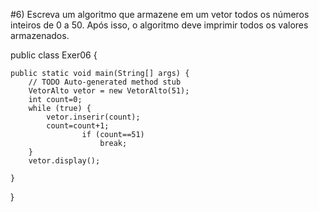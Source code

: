 #6) Escreva um algoritmo que armazene em um vetor todos os números inteiros de 0 a 50. Após isso, o algoritmo deve imprimir todos os valores armazenados.

public class Exer06 {

	public static void main(String[] args) {
		// TODO Auto-generated method stub
		VetorAlto vetor = new VetorAlto(51);
		int count=0;
		while (true) {
			vetor.inserir(count);
			count=count+1;
					if (count==51)
						break;
		}
		vetor.display();

	}

}
